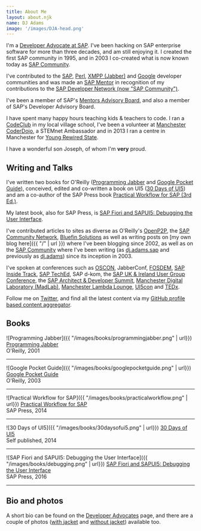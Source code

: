 ```yaml
---
title: About Me
layout: about.njk
name: DJ Adams
image: '/images/DJA-head.png'
---
```


I'm a [Developer Advocate at SAP](https://developers.sap.com/developer-advocates.html). I've been hacking on SAP enterprise software for more than three decades, and am still enjoying it. I created the first SAP community in 1995, and in 2003 I co-created what is now known today as [SAP Community](https://community.sap.com).

I've contributed to the [SAP](http://community.sap.com), [Perl](http://search.cpan.org/~qmacro/), [XMPP (Jabber)](http://xmpp.org) and [Google](http://gtugs.org) developer communities and was made an [SAP Mentor](http://www.sap.com/uk/community/resources/influencer-programs.html) in recognition of my contributions to the [SAP Developer Network (now "SAP Community")](http://community.sap.com).

I've been a member of SAP's [Mentors Advisory Board](https://blogs.sap.com/2016/03/08/introducing-the-new-sap-mentors-advisory-board-2016-2018/), and also a member of SAP's Developer Advisory Board.

I have spent many happy hours teaching kids & teachers to code. I ran a [CodeClub](/2013/04/18/codeclub-thoughts/) in my local village school, I've been a volunteer at [Manchester CoderDojo](http://mcrcoderdojo.org.uk), a STEMnet Ambassador and in 2013 I ran a centre in Manchester for [Young Rewired State](http://getcodingkids.com/young-rewired-state/).

I have a wonderful son Joseph, of whom I'm **very** proud.

<a name="writing-and-talks"></a>
## Writing and Talks

I've written two books for O'Reilly ([Programming Jabber](http://shop.oreilly.com/product/9780596002022.do) and [Google Pocket Guide](http://shop.oreilly.com/product/9780596005504.do)), conceived, edited and co-written a book on UI5 ([30 Days of UI5](https://www.amazon.co.uk/30-Days-UI5-Celebrating-milestone-ebook/dp/B017MOJEWG)) and am a co-author of the SAP Press book [Practical Workflow for SAP (3rd Ed.)](https://www.amazon.co.uk/Practical-Workflow-Revised-Rickayzen-Hardcover/dp/B011DCBNZO).

My latest book, also for SAP Press, is [SAP Fiori and SAPUI5: Debugging the User Interface](https://www.sap-press.com/sap-fiori-and-sapui5-debugging-the-user-interface_4305/).

I've contributed articles to sites as diverse as O'Reilly's [OpenP2P](http://www.openp2p.com), the [SAP Community Network](http://scn.sap.com/people/dj.adams.sap/content), [Bluefin Solutions](https://www.bluefinsolutions.com/insights/dj-adams) as well as writing posts on [my own blog here]({{ "/" | url }}) where I've been blogging since 2002, as well as on the [SAP Community](//community.sap.com) where I've been writing (as [dj.adams.sap](//people.sap.com/dj.adams.sap) and previously as [dj.adams](//people.sap.com/dj.adams)) since its inception in 2003.

I've spoken at conferences such as [OSCON](http://www.oscon.com), JabberConf, [FOSDEM](http://www.fosdem.org), [SAP Inside Track](http://scn.sap.com/community/events/inside-track), [SAP TechEd](http://www.sapteched.com), SAP d-kom, the [SAP UK & Ireland User Group Conference](http://www.sapusers.org/), the [SAP Architect & Developer Summit](http://www.bluefinsolutions.com/insights/dj-adams/november-2014/the-inaugural-sap-architect-developer-summit), [Manchester Digital Laboratory (MadLab)](http://madlab.org.uk), [Manchester Lambda Lounge](http://lambdalounge.org.uk), [UI5con](https://www.youtube.com/watch?v=CTgtS6Cd98Y) and [TEDx](http://www.youtube.com/watch?v=-gvOCaExeK0).

Follow me on [Twitter](//twitter.com/qmacro), and find all the latest content via my [GitHub profile based content aggregator](https://github.com/qmacro).

<a name="books"></a>
## Books

![Programming Jabber]({{ "/images/books/programmingjabber.png" | url}})
[Programming Jabber](http://shop.oreilly.com/product/9780596002022.do)<br>O'Reilly, 2001
<hr>

![Google Pocket Guide]({{ "/images/books/googlepocketguide.png" | url}})
[Google Pocket Guide](http://shop.oreilly.com/product/9780596005504.do)<br>O'Reilly, 2003
<hr>

![Practical Workflow for SAP]({{ "/images/books/practicalworkflow.png" | url}})
[Practical Workflow for SAP](https://www.amazon.co.uk/Practical-Workflow-Revised-Rickayzen-Hardcover/dp/B011DCBNZO)<br>SAP Press, 2014
<hr>

![30 Days of UI5]({{ "/images/books/30daysofui5.png" | url}})
[30 Days of UI5](https://www.amazon.co.uk/30-Days-UI5-Celebrating-milestone-ebook/dp/B017MOJEWG)<br>Self published, 2014
<hr>

![SAP Fiori and SAPUI5: Debugging the User Interface]({{ "/images/books/debugging.png" | url}})
[SAP Fiori and SAPUI5: Debugging the User Interface](https://www.sap-press.com/sap-fiori-and-sapui5-debugging-the-user-interface_4305/)<br>SAP Press, 2016
<hr>

<a name="bio"></a>
## Bio and photos

A short bio can be found on the [Developer Advocates](https://developers.sap.com/developer-advocates.html) page, and there are a couple of photos ([with jacket](../images/DJA-with-jacket.jpg) and [without jacket](../images/DJA-without-jacket.jpg)) available too.

